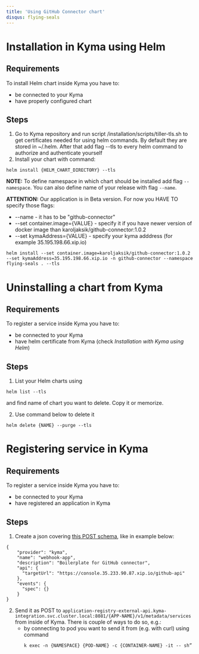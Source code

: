 ```yaml
---
title: 'Using GitHub Connector chart'
disqus: flying-seals
---
```


Installation in Kyma using Helm
===


## Requirements
To install Helm chart inside Kyma you have to:
- be connected to your Kyma
- have properly configured chart

## Steps
1. Go to Kyma repository and run script /installation/scripts/tiller-tls.sh to get certificates needed for using helm commands. By default they are stored in ~/.helm. After that add flag --tls to every helm command to authorize and authenticate yourself
2. Install your chart with command:
``` 
helm install {HELM_CHART_DIRECTORY} --tls 
```
**NOTE:** To define namespace in which chart should be installed add flag `--namespace`. You can also define name of your release with flag `--name`.

**ATTENTION:** Our application is in Beta version. For now you HAVE TO specify those flags:
* --name - it has to be "github-connector"
* --set container.image={VALUE} - specify it if you have newer version of docker image than karoljaksik/github-connector:1.0.2
* --set kymaAddress={VALUE} - specify your kyma adddress (for example 35.195.198.66.xip.io)
```
helm install --set container.image=karoljaksik/github-connector:1.0.2 --set kymaAddress=35.195.198.66.xip.io -n github-connector --namespace flying-seals . --tls
```


Uninstalling a chart from Kyma
===


## Requirements
To register a service inside Kyma you have to:
- be connected to your Kyma
- have helm certificate from Kyma (check *Installation with Kyma using Helm*)

## Steps
1. List your Helm charts using
```
helm list --tls
```
and find name of chart you want to delete. Copy it or memorize.

2. Use command below to delete it
```
helm delete {NAME} --purge --tls
```



Registering service in Kyma
===


## Requirements
To register a service inside Kyma you have to:
- be connected to your Kyma
- have registered an application in Kyma

## Steps
1. Create a json covering [this POST schema](https://github.com/kyma-project/kyma/blob/master/components/application-registry/docs/api/api.yaml), like in example below:
```
{
    "provider": "kyma",
    "name": "webhook-app",
    "description": "Boilerplate for GitHub connector",
    "api": {
      "targetUrl": "https://console.35.233.90.87.xip.io/github-api"
    },
    "events": {
      "spec": {}
    }
}
```
2. Send it as POST to `application-registry-external-api.kyma-integration.svc.cluster.local:8081/{APP-NAME}/v1/metadata/services` from inside of Kyma. There is couple of ways to do so, e.g.:
    * by connecting to pod you want to send it from (e.g. with curl) using command
        ```
        k exec -n {NAMESPACE} {POD-NAME} -c {CONTAINER-NAME} -it -- sh”
        ```
